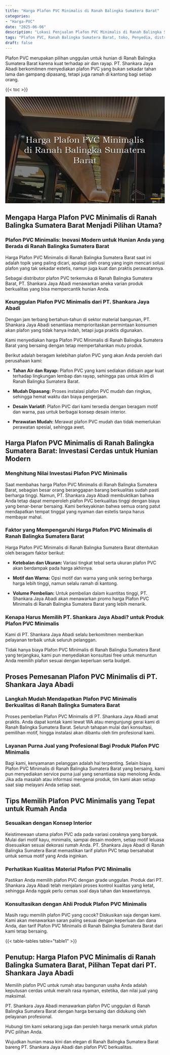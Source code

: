 ```yaml
---
title: "Harga Plafon PVC Minimalis di Ranah Balingka Sumatera Barat"
categories: 
- "Harga-PVC"
date: "2025-06-06"
description: "Lokasi Penjualan Plafon PVC Minimalis di Ranah Balingka Sumatera Barat bagi hunian, office, dan gerai. Panel berkualitas, beragam motif, variasi warna elegan, beserta servis pemasangan dikerjakan oleh tenaga ahli berpengalaman serta jaminan resmi!|Layanan penyediaan Plafon PVC Minimalis di Ranah Balingka Sumatera Barat untuk keperluan hunian, office, maupun gerai, beserta produk terbaik dan instalasi oleh tim ahli dan kepastian resmi.|Pilihan Plafon PVC Minimalis di Ranah Balingka Sumatera Barat yang terbukti untuk rumah, perkantoran, dan toko, bersama material unggulan dan pemasangan dikerjakan oleh teknisi ahli dan garansi resmi.|Penyediaan Plafon PVC Minimalis di Ranah Balingka Sumatera Barat untuk hunian, kantor, dan ritel, dengan panel berkualitas dan pemasangan oleh tenaga ahli profesional, disertai beserta garansi resmi.}"
tags: "Plafon PVC, Ranah Balingka Sumatera Barat, toko, Penyedia, distributor"
draft: false
---
```


Plafon PVC merupakan pilihan unggulan untuk hunian di Ranah Balingka Sumatera Barat karena kuat terhadap air dan rayap. PT. Shankara Jaya Abadi berkomitmen menyediakan plafon PVC yang bukan sekadar tahan lama dan gampang dipasang, tetapi juga ramah di kantong bagi setiap orang.

{{< toc >}}

![Harga Plafon PVC Minimalis di Ranah Balingka Sumatera Barat](/images/Harga-PVC/Harga-Plafon-PVC-Minimalis-di-Ranah-Balingka-Sumatera-Barat.png)


## Mengapa Harga Plafon PVC Minimalis di Ranah Balingka Sumatera Barat Menjadi Pilihan Utama?

### Plafon PVC Minimalis: Inovasi Modern untuk Hunian Anda yang Berada di Ranah Balingka Sumatera Barat

Harga Plafon PVC Minimalis di Ranah Balingka Sumatera Barat saat ini adalah topik yang paling dicari, apalagi oleh orang yang ingin mencari solusi plafon yang tak sekadar estetis, namun juga kuat dan praktis perawatannya.

Sebagai distributor plafon PVC terkemuka di Ranah Balingka Sumatera Barat, PT. Shankara Jaya Abadi menawarkan aneka varian produk berkualitas yang bisa mempercantik hunian Anda.

### Keunggulan Plafon PVC Minimalis dari PT. Shankara Jaya Abadi

Dengan jam terbang bertahun-tahun di sektor material bangunan, PT. Shankara Jaya Abadi senantiasa memprioritaskan permintaan konsumen akan plafon yang tidak hanya indah, tetapi juga praktis digunakan.

Kami menyediakan harga Plafon PVC Minimalis di Ranah Balingka Sumatera Barat yang bersaing dengan tetap mempertahankan mutu produk.

Berikut adalah beragam kelebihan plafon PVC yang akan Anda peroleh dari perusahaan kami:

- **Tahan Air dan Rayap:** Plafon PVC yang kami sediakan didisain agar kuat terhadap lingkungan lembap dan rayap, sehingga pas untuk iklim di Ranah Balingka Sumatera Barat.

- **Mudah Dipasang:** Proses instalasi plafon PVC mudah dan ringkas, sehingga hemat waktu dan biaya pengerjaan.

- **Desain Variatif:** Plafon PVC dari kami tersedia dengan beragam motif dan warna, pas untuk berbagai konsep desain interior.

- **Perawatan Mudah:** Merawat plafon PVC mudah dan tidak memerlukan perawatan spesial, sehingga awet.

## Harga Plafon PVC Minimalis di Ranah Balingka Sumatera Barat: Investasi Cerdas untuk Hunian Modern

### Menghitung Nilai Investasi Plafon PVC Minimalis

Saat membahas harga Plafon PVC Minimalis di Ranah Balingka Sumatera Barat, sebagian besar orang beranggapan barang berkualitas sudah pasti berharga tinggi. Namun, PT. Shankara Jaya Abadi membuktikan bahwa Anda tetap dapat memperoleh plafon PVC berkualitas tinggi dengan biaya yang benar-benar bersaing. Kami berkeyakinan bahwa semua orang patut mendapatkan tempat tinggal yang nyaman dan estetis tanpa harus membayar mahal.

### Faktor yang Mempengaruhi Harga Plafon PVC Minimalis di Ranah Balingka Sumatera Barat

Harga Plafon PVC Minimalis di Ranah Balingka Sumatera Barat ditentukan oleh beragam faktor berikut:

- **Ketebalan dan Ukuran:** Variasi tingkat tebal serta ukuran plafon PVC akan berdampak pada harga akhirnya.

- **Motif dan Warna:** Opsi motif dan warna yang unik sering berharga harga lebih tinggi, namun selalu ramah di kantong.

- **Volume Pembelian:** Untuk pembelian dalam kuantitas tinggi, PT. Shankara Jaya Abadi akan menawarkan promo harga Plafon PVC Minimalis di Ranah Balingka Sumatera Barat yang lebih menarik.

### Kenapa Harus Memilih PT. Shankara Jaya Abadi? untuk Produk Plafon PVC Minimalis

Kami di PT. Shankara Jaya Abadi selalu berkomitmen memberikan pelayanan terbaik untuk seluruh pelanggan.

Tidak hanya biaya Plafon PVC Minimalis di Ranah Balingka Sumatera Barat yang terjangkau, kami pun menyediakan konsultasi free untuk menuntun Anda memilih plafon sesuai dengan keperluan serta budget.

## Proses Pemesanan Plafon PVC Minimalis di PT. Shankara Jaya Abadi

### Langkah Mudah Mendapatkan Plafon PVC Minimalis Berkualitas di Ranah Balingka Sumatera Barat

Proses pembelian Plafon PVC Minimalis di PT. Shankara Jaya Abadi amat praktis. Anda dapat kontak kami lewat WA atau mengunjungi gerai kami di Ranah Balingka Sumatera Barat. Seluruh tahapan mulai dari konsultasi, pemilihan motif, hingga instalasi akan dibantu oleh tim profesional kami.

### Layanan Purna Jual yang Profesional Bagi Produk Plafon PVC Minimalis

Bagi kami, kenyamanan pelanggan adalah hal terpenting. Selain biaya Plafon PVC Minimalis di Ranah Balingka Sumatera Barat yang bersaing, kami pun menyediakan service purna jual yang senantiasa siap menolong Anda. Jika ada masalah atau informasi mengenai produk, tim kami akan setiap saat siap melayani Anda setiap saat.

## Tips Memilih Plafon PVC Minimalis yang Tepat untuk Rumah Anda

### Sesuaikan dengan Konsep Interior

Keistimewaan utama plafon PVC ada pada variasi coraknya yang banyak. Mulai dari motif kayu, minimalis, sampai desain modern, setiap motif leluasa disesuaikan sesuai dekorasi rumah Anda. PT. Shankara Jaya Abadi di Ranah Balingka Sumatera Barat memastikan tarif plafon PVC tetap bersahabat untuk semua motif yang Anda inginkan.

### Perhatikan Kualitas Material Plafon PVC Minimalis

Pastikan Anda memilih plafon PVC dengan grade unggulan. Produk dari PT. Shankara Jaya Abadi telah menjalani proses kontrol kualitas yang ketat, sehingga Anda nggak perlu cemas soal daya tahan dan keawetannya.

### Konsultasikan dengan Ahli Produk Plafon PVC Minimalis

Masih ragu memilih plafon PVC yang cocok? Diskusikan saja dengan kami. Kami akan menawarkan saran paling sesuai dengan keperluan dan dana Anda, dan tarif Plafon PVC Minimalis di Ranah Balingka Sumatera Barat dari kami tetap bersaing.

{{< table-tables table="table1" >}}

## Penutup: Harga Plafon PVC Minimalis di Ranah Balingka Sumatera Barat, Pilihan Tepat dari PT. Shankara Jaya Abadi

Memilih plafon PVC untuk rumah atau bangunan usaha Anda adalah keputusan cerdas untuk meraih rasa nyaman, estetika, dan nilai jual yang maksimal.

PT. Shankara Jaya Abadi menawarkan plafon PVC unggulan di Ranah Balingka Sumatera Barat dengan harga bersaing dan didukung oleh pelayanan profesional.

Hubungi tim kami sekarang juga dan peroleh harga menarik untuk plafon PVC pilihan Anda.

Wujudkan hunian masa kini dan elegan di Ranah Balingka Sumatera Barat bareng PT. Shankara Jaya Abadi dan plafon PVC berkualitas.